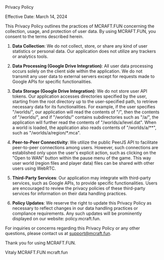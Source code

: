 Privacy Policy

Effective Date: March 14, 2024

This Privacy Policy outlines the practices of MCRAFT.FUN concerning the collection, usage, and protection of user data. By using MCRAFT.FUN, you consent to the terms described herein.

1. **Data Collection**:
   We do not collect, store, or share any kind of user statistics or personal data. Our application does not utilize any trackers or analytics tools.

2. **Data Processing (Google Drive Integration)**:
   All user data processing occurs solely on the client side within the application. We do not transmit any user data to external servers except for requests made to Google APIs for specific functionalities.

3. **Data Storage (Google Drive Integration)**:
   We do not store user API tokens. Our application accesses directories specified by the user, starting from the root directory up to the user-specified path, to retrieve necessary data for its functionalities. For example, if the user specifies "/worlds/", our application will read the contents of "/", then the contents of "/worlds/", and if "/worlds/" contains subdirectories such as "/a/", the application will further read the contents of "/worlds/a/level.dat". When a world is loaded, the application also reads contents of "/worlds/a/**", such as "/worlds/a/region/*.mca".

4. **Peer-to-Peer Connectivity**:
   We utilize the public PeerJS API to facilitate peer-to-peer connections among users. However, such connections are established only upon the user's explicit action, such as clicking on the "Open to WAN" button within the pause menu of the game. This way user world (region files and player data) files can be shared with other users using WebRTC.

5. **Third-Party Services**:
   Our application may integrate with third-party services, such as Google APIs, to provide specific functionalities. Users are encouraged to review the privacy policies of these third-party services for information on their data handling practices.

<!-- 6. **Security Measures**:
   We employ industry-standard security measures to safeguard user data against unauthorized access, alteration, or disclosure. These measures include encryption protocols, access controls, and adherence to best practices in data protection. -->

6. **Policy Updates**:
   We reserve the right to update this Privacy Policy as necessary to reflect changes in our data handling practices or compliance requirements. Any such updates will be prominently displayed on our website: policy.mcraft.fun.

For inquiries or concerns regarding this Privacy Policy or any other questions, please contact us at <support@mcraft.fun>.

Thank you for using MCRAFT.FUN.

Vitaly
MCRAFT.FUN
mcraft.fun
